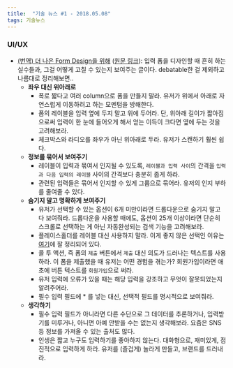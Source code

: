 ```yaml
---
title:  "기술 뉴스 #1 - 2018.05.08"
tags: 기술뉴스
---
```


### UI/UX

- [(번역) 더 나은 Form Design을 위해](https://brunch.co.kr/@blackindigo-red/2) ([원문 링크](https://uxdesign.cc/design-better-forms-96fadca0f49c)): 입력 폼을 디자인할 때 흔히 하는 실수들과, 그걸 어떻게 고칠 수 있는지 보여주는 글이다. debatable한 걸 제외하고 나름대로 정리해보면..
  - **좌우 대신 위아래로**
    - 폭로 짧다고 여러 column으로 폼을 만들지 말라. 유저가 위에서 아래로 자연스럽게 이동하려고 하는 모멘텀을 방해한다.
    - 폼의 레이블을 입력 옆에 두지 말고 위에 두어라. 단, 위아래 길이가 짧아짐으로써 입력이 한 눈에 들어오게 해서 얻는 이득이 크다면 옆에 두는 것을 고려해보라.
    - 체크박스와 라디오를 좌우가 아닌 위아래로 두라. 유저가 스캔하기 훨씬 쉽다.
  - **정보를 묶어서 보여주기**
    - 레이블이 입력과 묶여서 인지될 수 있도록, `레이블과 입력 사이`의 간격을 `입력과 다음 입력의 레이블` 사이의 간격보다 충분히 좁게 하라.
    - 관련된 입력들은 묶어서 인지할 수 있게 그룹으로 묶어라. 유저의 인지 부하를 줄여줄 수 있다.
  - **숨기지 말고 명확하게 보여주기**
    - 유저가 선택할 수 있는 옵션이 6개 미만이라면 드롭다운으로 숨기지 말고 다 보여줘라. 드롭다운을 사용할 때에도, 옵션이 25개 이상이라면 단순히 스크롤로 선택하는 게 아닌 자동완성되는 검색 기능을 고려해보라.
    - 플레이스홀더를 레이블 대신 사용하지 말라. 이게 좋지 않은 선택인 이유는 [여기](https://www.nngroup.com/articles/form-design-placeholders/)에 잘 정리되어 있다.
    - 콜 투 액션, 즉 폼의 `제출` 버튼에서 `제출` 대신 의도가 드러나는 텍스트를 사용하라. 이 폼을 제출했을 때 유저는 어떤 경험을 겪는가? 회원가입이라면 애초에 버튼 텍스트를 `회원가입`으로 써라.
    - 유저 입력에 오류가 있을 때는 해당 입력을 강조하고 무엇이 잘못되었는지 알려주어라.
    - 필수 입력 필드에 * 를 넣는 대신, 선택적 필드를 명시적으로 보여줘라.
  - **생각하기**
    - 필수 입력 필드가 아니라면 다른 수단으로 그 데이터를 추론하거나, 입력받기를 미루거나, 아니면 아예 안받을 수는 없는지 생각해보라. 요즘은 SNS 등 정보를 가져올 수 있는 출처도 많다.
    - 인생은 짧고 누구도 입력하기를 좋아하지 않는다. 대화형으로, 재미있게, 점진적으로 입력하게 하라. 유저를 (즐겁게) 놀라게 만들고, 브랜드를 드러내라.



